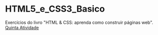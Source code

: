 # HTML5_e_CSS3_Basico
Exercícios do livro "HTML &amp; CSS: aprenda como construir páginas web".
<a href="https://roger-snts.github.io/Atividades-de-Web-1/quintaAtividade.html">Quinta Atividade</a>
